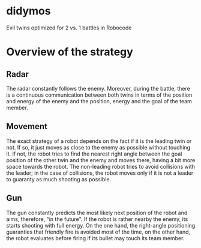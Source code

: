 # didymos
Evil twins optimized for 2 vs. 1 battles in Robocode

# Overview of the strategy
## Radar
The radar constantly follows the enemy. Moreover, during the battle, there is a continuous communication between both twins in terms of the position and energy of the enemy and the position, energy and the goal of the team member.

## Movement
The exact strategy of a robot depends on the fact if it is the leading twin or not. If so, it just moves as close to the enemy as possible without touching it. If not, the robot tries to find the nearest right angle between the goal position of the other twin and the enemy and moves there, having a bit more space towards the robot. The non-leading robot tries to avoid collisions with the leader; in the case of collisions, the robot moves only if it is not a leader to guaranty as much shooting as possible.

## Gun
The gun constantly predicts the most likely next position of the robot and aims, therefore, "in the future". If the robot is rather nearby the enemy, its starts shooting with full energy. On the one hand, the right-angle positioning guaranties that friendly fire is avoided most of the time, on the other hand, the robot evaluates before firing if its bullet may touch its team member.
